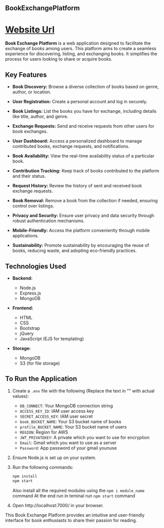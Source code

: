 ## BookExchangePlatform

# [Website Url](http://3.6.94.95/)


**Book Exchange Platform** is a web application designed to facilitate the exchange of books among users. This platform aims to create a seamless experience for discovering, listing, and exchanging books. It simplifies the process for users looking to share or acquire books.

## Key Features

- **Book Discovery:**
  Browse a diverse collection of books based on genre, author, or location.

- **User Registration:**
  Create a personal account and log in securely.

- **Book Listings:**
  List the books you have for exchange, including details like title, author, and genre.

- **Exchange Requests:**
  Send and receive requests from other users for book exchanges.

- **User Dashboard:**
  Access a personalized dashboard to manage contributed books, exchange requests, and notifications.

- **Book Availability:**
  View the real-time availability status of a particular book.

- **Contribution Tracking:**
  Keep track of books contributed to the platform and their status.

- **Request History:**
  Review the history of sent and received book exchange requests.

- **Book Removal:**
  Remove a book from the collection if needed, ensuring control over listings.

- **Privacy and Security:**
  Ensure user privacy and data security through robust authentication mechanisms.

- **Mobile-Friendly:**
  Access the platform conveniently through mobile applications.

- **Sustainability:**
  Promote sustainability by encouraging the reuse of books, reducing waste, and adopting eco-friendly practices.

## Technologies Used

- **Backend:**
  - Node.js
  - Express.js
  - MongoDB

- **Frontend:**
  - HTML
  - CSS
  - Bootstrap
  - jQuery
  - JavaScript (EJS for templating)

- **Storage:**
  - MongoDB
  - S3 (for file storage)

## To Run the Application

1. Create a `.env` file with the following (Replace the text in "" with actual values):
   - `DB_CONNECT`: Your MongoDB connection string
   - `ACCESS_KEY_ID`: IAM user access key
   - `SECRET_ACCESS_KEY`: IAM user secret
   - `book_BUCKET_NAME`: Your S3 bucket name of books
   - `profile_BUCKET_NAME`: Your S3 bucket name of users
   - `REGION`: Region for AWS
   - `JWT_PRIVATEKEY`: A private which you want to use for encryption
   - `Email`: Gmail which you want to use as a server
   - `Password`: App password of your gmail younuse


2. Ensure Node.js is set up on your system.

3. Run the following commands:
   ```bash
   npm install
   npm start
   ```
   Also install all the required modules using the `npm i module_name` command
   At the end run in teminal run `npm start` command
   
5. Open http://localhost:7000/ in your browser.

This Book Exchange Platform provides an intuitive and user-friendly interface for book enthusiasts to share their passion for reading.
